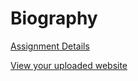 # Biography

[Assignment Details](/homework/biography)

[View your uploaded website](https://mpaulweeks.github.io/cfc2017/students/example/biography/)
